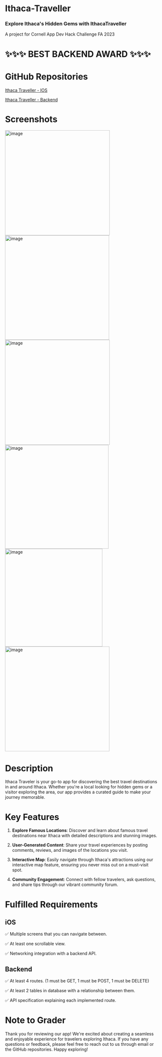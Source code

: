 # Ithaca-Traveller
### Explore Ithaca's Hidden Gems with IthacaTraveller

A project for Cornell App Dev Hack Challenge FA 2023


# ✨✨✨ BEST BACKEND AWARD ✨✨✨

# GitHub Repositories
[Ithaca Traveller - IOS](https://github.com/HackGroup1/IthacaTraveller-IOS)

[Ithaca Traveller - Backend](https://github.com/HackGroup1/IthacaTraveller-API)

# Screenshots
<img width="345" alt="image" src="https://github.com/HackGroup1/IthacaTraveller-IOS/assets/144753882/cc3e0d24-a25c-4d5d-adf9-53d21300313f">

<img width="343" alt="image" src="https://github.com/HackGroup1/IthacaTraveller-IOS/assets/144753882/293ff0eb-0295-48ed-b049-f8dbfc63f43a">

<img width="345" alt="image" src="https://github.com/HackGroup1/IthacaTraveller-IOS/assets/144753882/511b575e-b790-4858-b02f-a8873976c5aa">

<img width="341" alt="image" src="https://github.com/HackGroup1/IthacaTraveller-IOS/assets/144753882/bdb4c272-fc3f-4d5f-8d61-34a2243f34b5">

<img width="321" alt="image" src="https://github.com/HackGroup1/IthacaTraveller-IOS/assets/144753882/901d78ef-f8b2-438f-b6a5-b44d5dc597e8">

<img width="344" alt="image" src="https://github.com/HackGroup1/IthacaTraveller-IOS/assets/144753882/d3ab3f95-9320-4bdd-b760-8abf3f9a7b61">


# Description
Ithaca Traveler is your go-to app for discovering the best travel destinations in and around Ithaca. Whether you're a local looking for hidden gems or a visitor exploring the area, our app provides a curated guide to make your journey memorable.

# Key Features
1. **Explore Famous Locations**: Discover and learn about famous travel destinations near Ithaca with detailed descriptions and stunning images.

2. **User-Generated Content**: Share your travel experiences by posting comments, reviews, and images of the locations you visit.

3. **Interactive Map**: Easily navigate through Ithaca's attractions using our interactive map feature, ensuring you never miss out on a must-visit spot.

4. **Community Engagement**: Connect with fellow travelers, ask questions, and share tips through our vibrant community forum.

# Fulfilled Requirements
## iOS
✅ Multiple screens that you can navigate between.

✅ At least one scrollable view.

✅ Networking integration with a backend API.

## Backend
✅ At least 4 routes. (1 must be GET, 1 must be POST, 1 must be DELETE)

✅ At least 2 tables in database with a relationship between them.

✅ API specification explaining each implemented route.


# Note to Grader
Thank you for reviewing our app! We're excited about creating a seamless and enjoyable experience for travelers exploring Ithaca. If you have any questions or feedback, please feel free to reach out to us through email or the GitHub repositories. Happy exploring!

